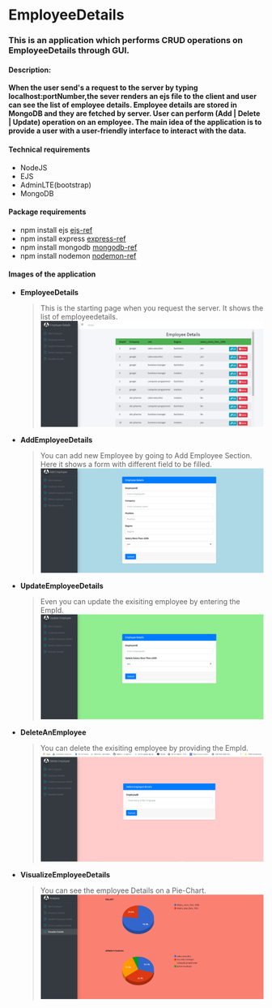 # EmployeeDetails

### This is an application which performs CRUD operations on EmployeeDetails through GUI.
#### Description:
**When the user send's a request to the server by typing localhost:portNumber,the sever renders an ejs file to the client and user can see the list of employee details.
Employee details are stored in MongoDB and they are fetched by server. User can perform (Add | Delete | Update) operation on an employee. The main idea of the application is 
to provide a user with a user-friendly interface to interact with the data.**

#### Technical requirements
- NodeJS
- EJS
- AdminLTE(bootstrap)
- MongoDB

#### Package requirements
- npm install ejs [ejs-ref](https://www.npmjs.com/package/ejs)
- npm install express [express-ref](https://www.npmjs.com/package/express)
- npm install mongodb [mongodb-ref](https://www.npmjs.com/package/mongodb)
- npm install nodemon [nodemon-ref](https://www.npmjs.com/package/nodemon)

#### Images of the application
- **EmployeeDetails**
  > This is the starting page when you request the server.
  > It shows the list of employeedetails.
  ![](tutorial/step1.png)
- **AddEmployeeDetails**
  > You can add new Employee by going to Add Employee Section.
  > Here it shows a form with different field to be filled.
  ![](tutorial/step2.png)
- **UpdateEmployeeDetails**
  > Even you can update the exisiting employee by entering the EmpId. 
  ![](tutorial/step3.png)
- **DeleteAnEmployee**
  > You can delete the exisiting employee by providing the EmpId.
  ![](tutorial/step4.png)
- **VisualizeEmployeeDetails**
  > You can see the employee Details on a Pie-Chart.
  ![](tutorial/step5.png)  

